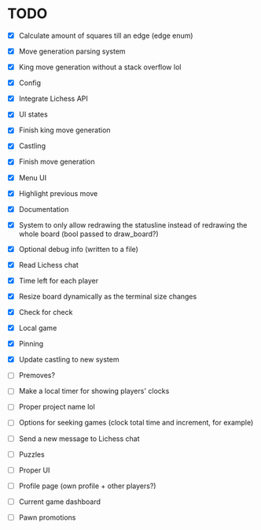 # TODO

- [x] Calculate amount of squares till an edge (edge enum)
- [x] Move generation parsing system
- [x] King move generation without a stack overflow lol
- [x] Config
- [x] Integrate Lichess API
- [x] UI states
- [x] Finish king move generation
- [x] Castling
- [x] Finish move generation
- [x] Menu UI
- [x] Highlight previous move
- [x] Documentation
- [x] System to only allow redrawing the statusline instead of redrawing the whole board (bool passed to draw_board?)
- [x] Optional debug info (written to a file)
- [x] Read Lichess chat
- [x] Time left for each player
- [x] Resize board dynamically as the terminal size changes
- [x] Check for check
- [x] Local game
- [x] Pinning
- [x] Update castling to new system

- [ ] Premoves?
- [ ] Make a local timer for showing players' clocks
- [ ] Proper project name lol
- [ ] Options for seeking games (clock total time and increment, for example)
- [ ] Send a new message to Lichess chat
- [ ] Puzzles
- [ ] Proper UI
- [ ] Profile page (own profile + other players?)
- [ ] Current game dashboard
- [ ] Pawn promotions
